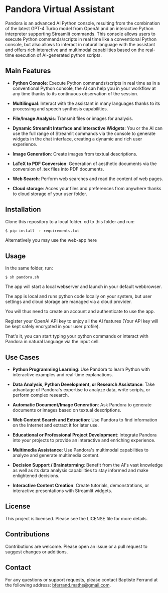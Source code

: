 
# Pandora Virtual Assistant

Pandora is an advanced AI Python console, resulting from the combination of the latest GPT-4 Turbo model from OpenAI and an interactive Python interpreter supporting Streamlit commands. This console allows users to execute Python commands/scripts in real time like a conventional Python console, but also allows to interact in natural language with the assistant and offers rich interactive and multimodal capabilities based on the real-time execution of AI-generated python scripts.

## Main Features

- **Python Console**: Execute Python commands/scripts in real time as in a conventional Python console, the AI can help you in your workflow at any time thanks to its continuous observation of the session.

- **Multilingual**: Interact with the assistant in many languages thanks to its processing and speech synthesis capabilities.

- **File/Image Analysis**: Transmit files or images for analysis.

- **Dynamic Streamlit Interface and Interactive Widgets**: You or the AI can use the full range of Streamlit commands via the console to generate widgets in the chat interface, creating a dynamic and rich user experience.

- **Image Generation**: Create images from textual descriptions.

- **LaTeX to PDF Conversion**: Generation of aesthetic documents via the conversion of .tex files into PDF documents.

- **Web Search**: Perform web searches and read the content of web pages.

- **Cloud storage**: Acces your files and preferences from anywhere thanks to cloud storage of your user folder.

## Installation

Clone this repository to a local folder. cd to this folder and run:

```bash
$ pip install -r requirements.txt
```

Alternatively you may use the web-app here

## Usage

In the same folder, run:
```
$ sh pandora.sh
```
The app will start a local webserver and launch in your default webbrowser.

The app is local and runs python code locally on your system, but user settings and cloud storage are managed via a cloud provider.

You will thus need to create an account and authenticate to use the app.

Register your OpenAI API key to enjoy all the AI features (Your API key will be kept safely encrypted in your user profile).

That's it, you can start typing your python commands or interact with Pandora in natural language via the input cell.

## Use Cases

- **Python Programming Learning**: Use Pandora to learn Python with interactive examples and real-time explanations.

- **Data Analysis, Python Development, or Research Assistance**: Take advantage of Pandora's expertise to analyze data, write scripts, or perform complex research.

- **Automatic Document/Image Generation**: Ask Pandora to generate documents or images based on textual descriptions.

- **Web Content Search and Extraction**: Use Pandora to find information on the Internet and extract it for later use.

- **Educational or Professional Project Development**: Integrate Pandora into your projects to provide an interactive and enriching experience.

- **Multimedia Assistance**: Use Pandora's multimodal capabilities to analyze and generate multimedia content.

- **Decision Support / Brainstorming**: Benefit from the AI's vast knowledge as well as its data analysis capabilities to stay informed and make enlightened decisions.

- **Interactive Content Creation**: Create tutorials, demonstrations, or interactive presentations with Streamlit widgets.


## License

This project is licensed. Please see the LICENSE file for more details.

## Contributions

Contributions are welcome. Please open an issue or a pull request to suggest changes or additions.

## Contact

For any questions or support requests, please contact Baptiste Ferrand at the following address: bferrand.maths@gmail.com.
